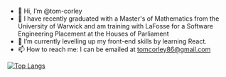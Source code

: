 - 👋 Hi, I’m @tom-corley
- 👀 I have recently graduated with a Master's of Mathematics from the University of Warwick and am training with LaFosse for a Software Engineering Placement at the Houses of Parliament
- 🌱 I’m currently levelling up my front-end skills by learning React.
- 📫 How to reach me: I can be emailed at tomcorley86@gmail.com

[![Top Langs](https://github-readme-stats.vercel.app/api/top-langs/?username=anuraghazra&layout=pie)](https://github.com/anuraghazra/github-readme-stats)
